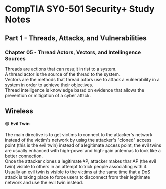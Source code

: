 # CompTIA SY0-501 Security+ Study Notes

## Part 1 - Threads, Attacks, and Vulnerabilities  
### Chapter 05 - Thread Actors, Vectors, and Intellingence Sources

Threads are actions that can resu;lt in rist to a system.  
A thread actor is the source of the thread to the system.  
Vectors are the methods that thread actors use to attack a vulnerability in a system in order to achieve their objectives.  
Thread intelligence is knowledge based on evidence that allows the prevention or mitigation of a cyber attack.  

## **Wireless** 

🟢 **Evil Twin**  

The main directive is to get victims to connect to the attacker's network instead of the victim's network by using the attacker's "cloned" access point (this is the evil twin) instead of a legitimate access point, the evil twins are usually enhanced with high-power and high-gain antennas to look like a better connection.  
Once the attacker clones a legitimate AP, attacker makes thar AP (the evil twin) visible to others in an attempt to trick people associating with it.  
Usually an evil twin is visible to the victims at the same time that a DoS attack is taking place to force users to disconnect from their legitimate network and use the evil twin instead.  


